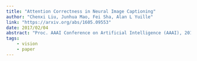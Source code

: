 ```yaml
---
title: "Attention Correctness in Neural Image Captioning"
author: "Chenxi Liu, Junhua Mao, Fei Sha, Alan L Yuille"
link: "https://arxiv.org/abs/1605.09553"
date: 2017/02/04
abstract: "Proc. AAAI Conference on Artificial Intelligence (AAAI), 2017."
tags:
    - vision
    - paper
---
```

